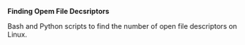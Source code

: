 **Finding Opem File Decsriptors**

Bash and Python scripts to find the number of open file descriptors on Linux.